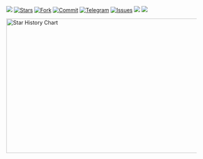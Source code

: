 ![](https://visitor-badge.glitch.me/badge?page_id=snmlm.snmlm) 
[![Stars](https://img.shields.io/github/stars/snmlm/snmlm)](https://github.com/snmlm/snmlm/stargazers)
[![Fork](https://img.shields.io/github/forks/snmlm/snmlm)](https://github.com/snmlm/snmlm/network/members)
[![Commit](https://img.shields.io/github/commit-activity/m/snmlm/snmlm?label=Commits)](https://github.com/snmlm/snmlm/commits/master)
[![Telegram](https://img.shields.io/badge/Telegram-Channel-33A8E3)](https://t.me/ddgksf2021)
[![Issues](https://img.shields.io/github/issues/snmlm/snmlm)](https://github.com/snmlm/snmlm/issues)
[![](https://img.shields.io/github/last-commit/snmlm/snmlm)](https://github.com/snmlm)
[![](https://img.shields.io/github/followers/snmlm?label=follow&style=social)](https://github.com/snmlm)

<img src="https://api.star-history.com/svg?repos=snmlm/snmlm&type=Date" alt="Star History Chart" width="600" height="356" align="center">
